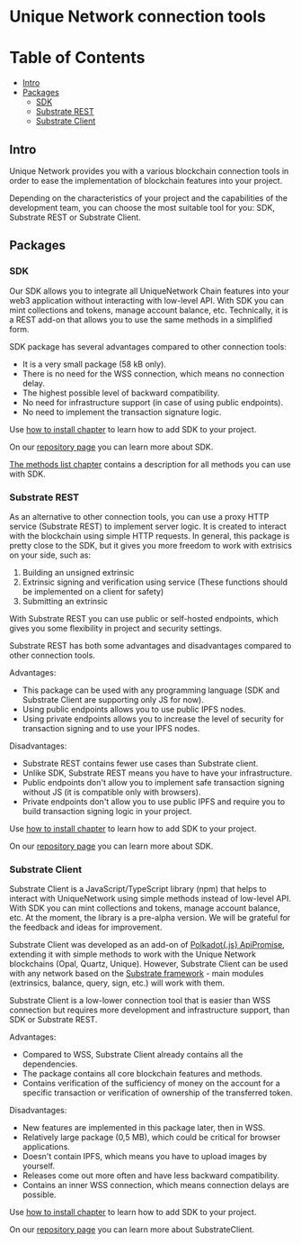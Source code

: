 

# Unique Network connection tools

# Table of Contents

- [Intro](#intro)
- [Packages](#packages)
  - [SDK](#sdk)
  - [Substrate REST](#substrate-rest)
  - [Substrate Client](#substrate-client)

## Intro

Unique Network provides you with a various blockchain connection tools in order to ease the implementation of blockchain features into your project.

Depending on the characteristics of your project and the capabilities of the development team, you can choose the most suitable tool for you: SDK, Substrate REST or Substrate Client.

## Packages

### SDK

Our SDK allows you to integrate all UniqueNetwork Chain features into your web3 application without interacting with low-level API. With SDK you can mint collections and tokens, manage account balance, etc.
Technically, it is a REST add-on that allows you to use the same methods in a simplified form.

SDK package has several advantages compared to other connection tools:

- It is a very small package (58 kB only).
- There is no need for the WSS connection, which means no connection delay.
- The highest possible level of backward compatibility.
- No need for infrastructure support (in case of using public endpoints).
- No need to implement the transaction signature logic.

Use [how to install chapter](../sdk/installation.md) to learn how to add SDK to your project.

On our [repository page](https://github.com/UniqueNetwork/unique-sdk/blob/master/packages/sdk/README.md) you can learn more about SDK.

[The methods list chapter](../sdk/methods.md) contains a description for all methods you can use with SDK.

### Substrate REST

As an alternative to other connection tools, you can use a proxy HTTP service (Substrate REST) to implement server logic.
It is created to interact with the blockchain using simple HTTP requests.
In general, this package is pretty close to the SDK, but it gives you more freedom to work with extrisics on your side, such as:

1. Building an unsigned extrinsic
2. Extrinsic signing and verification using service (These functions should be implemented on a client for safety)
3. Submitting an extrinsic

With Substrate REST you can use public or self-hosted endpoints, which gives you some flexibility in project and security settings.

Substrate REST has both some advantages and disadvantages compared to other connection tools.

Advantages:
- This package can be used with any programming language (SDK and Substrate Client are supporting only JS for now).
- Using public endpoints allows you to use public IPFS nodes.
- Using private endpoints allows you to increase the level of security for transaction signing and to use your IPFS nodes.

Disadvantages:
- Substrate REST contains fewer use cases than Substrate client.
- Unlike SDK, Substrate REST means you have to have your  infrastructure.
- Public endpoints don't allow you to implement safe transaction signing without JS (it is compatible only with browsers).
- Private endpoints don't allow you to use public IPFS and require you to build transaction signing logic in your project.

Use [how to install chapter](../sdk/installation.md) to learn how to add SDK to your project.

On our [repository page](https://github.com/UniqueNetwork/unique-sdk/tree/master/packages/web/README.md) you can learn more about SDK.

### Substrate Client

Substrate Client is a JavaScript/TypeScript library (npm) that helps to interact with UniqueNetwork using simple methods instead of low-level API. With SDK you can mint collections and tokens, manage account balance, etc. At the moment, the library is a pre-alpha version. We will be grateful for the feedback and ideas for improvement.

Substrate Client was developed as an add-on of
<a href="https://polkadot.js.org/docs/api/start" target="_blank">Polkadot{.js} ApiPromise</a>,
extending it with simple methods to work with the Unique Network blockchains
(Opal, Quartz, Unique).
However, Substrate Client can be used with any network based on the
<a href="https://substrate.io" target="_blank">Substrate framework</a> - main modules (extrinsics, balance, query, sign, etc.) will work with them.

Substrate Client is a low-lower connection tool that is easier than WSS connection but requires more development and infrastructure support, than SDK or Substrate REST.

Advantages:
- Compared to WSS, Substrate Client already contains all the dependencies.
- The package contains all core blockchain features and methods.
- Contains verification of the sufficiency of money on the account for a specific transaction or verification of ownership of the transferred token.

Disadvantages:
- New features are implemented in this package later, then in WSS.
- Relatively large package (0,5 MB), which could be critical for browser applications.
- Doesn't contain IPFS, which means you have to upload images by yourself.
- Releases come out more often and have less backward compatibility.
- Contains an inner WSS connection, which means connection delays are possible.

Use [how to install chapter](../sdk/installation.md) to learn how to add SDK to your project.

On our [repository page](https://github.com/UniqueNetwork/unique-sdk/tree/master/packages/sdk/README.md) you can learn more about SubstrateClient.
